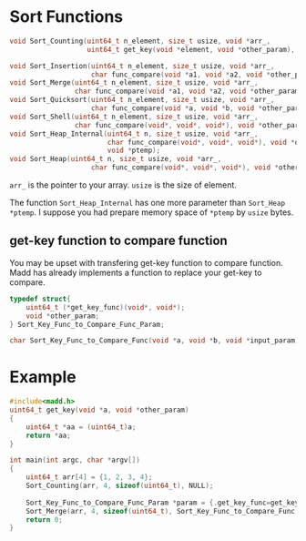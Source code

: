 Sort Functions
===

```C
void Sort_Counting(uint64_t n_element, size_t usize, void *arr_,
                   uint64_t get_key(void *element, void *other_param), void *other_param);

void Sort_Insertion(uint64_t n_element, size_t usize, void *arr_,
                    char func_compare(void *a1, void *a2, void *other_param), void *other_param);
void Sort_Merge(uint64_t n_element, size_t usize, void *arr_,
                char func_compare(void *a1, void *a2, void *other_param), void *other_param);
void Sort_Quicksort(uint64_t n_element, size_t usize, void *arr_,
                    char func_compare(void *a, void *b, void *other_param), void *other_param);
void Sort_Shell(uint64_t n_element, size_t usize, void *arr_,
                char func_compare(void*, void*, void*), void *other_param);
void Sort_Heap_Internal(uint64_t n, size_t usize, void *arr_,
                        char func_compare(void*, void*, void*), void *other_param,
                        void *ptemp);
void Sort_Heap(uint64_t n, size_t usize, void *arr_,
                    char func_compare(void*, void*, void*), void *other_param);
```

`arr_` is the pointer to your array. `usize` is the size of element.

The function `Sort_Heap_Internal` has one more parameter than `Sort_Heap` `*ptemp`.
I suppose you had prepare memory space of `*ptemp` by `usize` bytes.

get-key function to compare function
---

You may be upset with transfering get-key function to compare function.
Madd has already implements a function to replace your get-key to compare.

```C
typedef struct{
    uint64_t (*get_key_func)(void*, void*);
    void *other_param;
} Sort_Key_Func_to_Compare_Func_Param;

char Sort_Key_Func_to_Compare_Func(void *a, void *b, void *input_param);
```

# Example

```C
#include<madd.h>
uint64_t get_key(void *a, void *other_param)
{
    uint64_t *aa = (uint64_t)a;
    return *aa;
}

int main(int argc, char *argv[])
{
    uint64_t arr[4] = {1, 2, 3, 4};
    Sort_Counting(arr, 4, sizeof(uint64_t), NULL);
    
    Sort_Key_Func_to_Compare_Func_Param *param = {.get_key_func=get_key, .other_param=NULL};
    Sort_Merge(arr, 4, sizeof(uint64_t), Sort_Key_Func_to_Compare_Func, param);
    return 0;
}
```